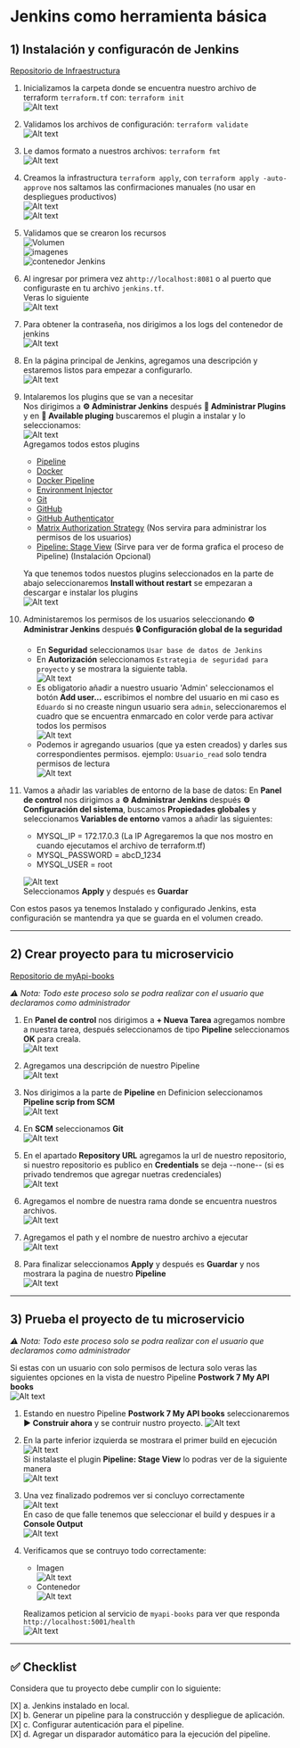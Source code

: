 # Jenkins como herramienta básica

## 1) Instalación y configuracón de Jenkins
[Repositorio de Infraestructura](https://github.com/Eduardoscar/Infraestructura)

1. Inicializamos la carpeta donde se encuentra nuestro archivo de terraform `terraform.tf`  con: `terraform init`   
![Alt text](https://raw.githubusercontent.com/Eduardoscar/HSBC-BEDU/main/Postwork_Sesion_7/assets/terraform_init.png?raw=true)

2. Validamos los archivos de configuración: `terraform validate`  
![Alt text](https://raw.githubusercontent.com/Eduardoscar/HSBC-BEDU/main/Postwork_Sesion_7/assets/terraform_validate.png?raw=true)  

3. Le damos formato a nuestros archivos: `terraform fmt`    
![Alt text](https://raw.githubusercontent.com/Eduardoscar/HSBC-BEDU/main/Postwork_Sesion_7/assets/terraform_fmt.png?raw=true)  

4. Creamos la infrastructura `terraform apply`, con `terraform apply -auto-approve` nos saltamos las confirmaciones manuales (no usar en despliegues productivos)  
![Alt text](https://raw.githubusercontent.com/Eduardoscar/HSBC-BEDU/main/Postwork_Sesion_7/assets/terraform_apply_1.png?raw=true)  
![Alt text](https://raw.githubusercontent.com/Eduardoscar/HSBC-BEDU/main/Postwork_Sesion_7/assets/terraform_apply_2.png?raw=true)  

5. Validamos que se crearon los recursos  
![Volumen](https://raw.githubusercontent.com/Eduardoscar/HSBC-BEDU/main/Postwork_Sesion_7/assets/Volumen_creado.png?raw=true)  
![imagenes](https://raw.githubusercontent.com/Eduardoscar/HSBC-BEDU/main/Postwork_Sesion_7/assets/imagenes_creadas.png?raw=true)  
![contenedor Jenkins](https://raw.githubusercontent.com/Eduardoscar/HSBC-BEDU/main/Postwork_Sesion_7/assets/contenedor_jenkins.png?raw=true)  

6. Al ingresar por primera vez a`http://localhost:8081` o al puerto que configuraste en tu archivo `jenkins.tf`.   
Veras lo siguiente  
![Alt text](https://raw.githubusercontent.com/Eduardoscar/HSBC-BEDU/main/Postwork_Sesion_7/assets/primera_pagina_jenkins.png?raw=true)  

7. Para obtener la contraseña, nos dirigimos a los  logs del contenedor de jenkins   
![Alt text](https://raw.githubusercontent.com/Eduardoscar/HSBC-BEDU/main/Postwork_Sesion_7/assets/logs_jenkins_contraseña.png?raw=true)  

8. En la página principal de Jenkins, agregamos una descripción y estaremos listos para empezar a configurarlo.  
![Alt text](https://raw.githubusercontent.com/Eduardoscar/HSBC-BEDU/main/Postwork_Sesion_7/assets/jenkins_local.png?raw=true)  

9. Intalaremos los plugins que se van a necesitar  
Nos dirigimos a **⚙ Administrar Jenkins** después **🧩 Administrar Plugins** y en **👜 Available pluging** buscaremos el plugin a instalar y lo seleccionamos:  
![Alt text](https://raw.githubusercontent.com/Eduardoscar/HSBC-BEDU/main/Postwork_Sesion_7/assets/buscar_plugins_seleccionar.png?raw=true)   
Agregamos todos estos plugins
   - [Pipeline](https://plugins.jenkins.io/workflow-aggregator/)
   - [Docker](https://plugins.jenkins.io/docker-plugin/)
   - [Docker Pipeline](https://plugins.jenkins.io/docker-workflow/)
   - [Environment Injector](https://plugins.jenkins.io/envinject/)
   - [Git](https://plugins.jenkins.io/git/)
   - [GitHub](https://plugins.jenkins.io/github/)
   - [GitHub Authenticator](https://plugins.jenkins.io/github-oauth/)  
   - [Matrix Authorization Strategy](https://plugins.jenkins.io/matrix-auth/) (Nos servira para administrar los permisos de los usuarios)
   - [Pipeline: Stage View](https://plugins.jenkins.io/pipeline-stage-view/) (Sirve para ver de forma grafica el proceso de Pipeline) (Instalación Opcional)

   Ya que tenemos todos nuestos plugins seleccionados en la parte de abajo seleccionaremos **Install without restart** se empezaran a descargar e instalar los plugins   
   ![Alt text](https://raw.githubusercontent.com/Eduardoscar/HSBC-BEDU/main/Postwork_Sesion_7/assets/Instalando_dependencias_process.png?raw=true)

10. Administaremos los permisos de los usuarios seleccionando **⚙ Administrar Jenkins** después **🔒 Configuración global de la seguridad**
    - En **Seguridad** seleccionamos `Usar base de datos de Jenkins`
    - En **Autorización** seleccionamos `Estrategia de seguridad para proyecto` y se mostrara la siguiente tabla.   
    ![Alt text](https://raw.githubusercontent.com/Eduardoscar/HSBC-BEDU/main/Postwork_Sesion_7/assets/administrador_permisos.png?raw=true)
    - Es obligatorio añadir a nuestro usuario 'Admin' seleccionamos el botón **Add user...** escribimos el nombre del usuario en mi caso es `Eduardo` si no creaste ningun usuario sera `admin`, seleccionaremos el cuadro que se encuentra enmarcado en color verde para activar todos los permisos   
    ![Alt text](https://raw.githubusercontent.com/Eduardoscar/HSBC-BEDU/main/Postwork_Sesion_7/assets/Activar_todos_permisos.png?raw=true)
    - Podemos ir agregando usuarios (que ya esten creados) y darles sus correspondientes permisos.
    ejemplo: `Usuario_read` solo tendra permisos de lectura  
    ![Alt text](https://raw.githubusercontent.com/Eduardoscar/HSBC-BEDU/main/Postwork_Sesion_7/assets/usuario_read.png?raw=true)


1. Vamos a añadir las variables de entorno de la base de datos: En **Panel de control** nos dirigimos a **⚙ Administrar Jenkins** después **⚙ Configuración del sistema**, buscamos **Propiedades globales** y seleccionamos **Variables de entorno** vamos a añadir las siguientes:
    - MYSQL_IP = 172.17.0.3 (La IP Agregaremos la que nos mostro en cuando ejecutamos el archivo de terraform.tf)
    - MYSQL_PASSWORD = abcD_1234
    - MYSQL_USER = root
    
    ![Alt text](https://raw.githubusercontent.com/Eduardoscar/HSBC-BEDU/main/Postwork_Sesion_7/assets/añadir_variables_entorno.png?raw=true)  
    Seleccionamos **Apply** y después es **Guardar** 

Con estos pasos ya tenemos Instalado y configurado Jenkins, esta configuración se mantendra ya que se guarda en el volumen creado.

--- 

## 2) Crear proyecto para tu microservicio
[Repositorio de myApi-books](https://github.com/Eduardoscar/myAPI-books)

*⚠ Nota: Todo este proceso solo se podra realizar con el usuario que declaramos como administrador*

1. En **Panel de control** nos dirigimos a **+ Nueva Tarea** agregamos nombre a nuestra tarea, después seleccionamos de tipo **Pipeline** seleccionamos **OK** para creala.  
![Alt text](https://raw.githubusercontent.com/Eduardoscar/HSBC-BEDU/main/Postwork_Sesion_7/assets/Nombre_pipeline_ok.png?raw=true)   

2. Agregamos una descripción de nuestro Pipeline  
![Alt text](https://raw.githubusercontent.com/Eduardoscar/HSBC-BEDU/main/Postwork_Sesion_7/assets/Agregamos_descripcion.png?raw=true)  

3. Nos dirigimos a la parte de **Pipeline** en Definicion seleccionamos **Pipeline scrip from SCM**  
![Alt text](https://raw.githubusercontent.com/Eduardoscar/HSBC-BEDU/main/Postwork_Sesion_7/assets/Pipeline_SCM.png?raw=true)  

4. En **SCM** seleccionamos **Git**  
![Alt text](https://raw.githubusercontent.com/Eduardoscar/HSBC-BEDU/main/Postwork_Sesion_7/assets/SCM.png?raw=true)  

5. En el apartado **Repository URL** agregamos la url de nuestro repositorio, si nuestro repositorio es publico en **Credentials** se deja --none-- (si es privado tendremos que agregar nuetras credenciales)  
![Alt text](https://raw.githubusercontent.com/Eduardoscar/HSBC-BEDU/main/Postwork_Sesion_7/assets/Url_repositorio.png?raw=true)  

6. Agregamos el nombre de nuestra rama donde se encuentra nuestros archivos.   
![Alt text](https://raw.githubusercontent.com/Eduardoscar/HSBC-BEDU/main/Postwork_Sesion_7/assets/branch_git.png?raw=true)  

7. Agregamos el path y el nombre de nuestro archivo a ejecutar  
![Alt text](https://raw.githubusercontent.com/Eduardoscar/HSBC-BEDU/main/Postwork_Sesion_7/assets/path_archivo_jenkinsfile.png?raw=true)  

8. Para finalizar seleccionamos **Apply** y después es **Guardar** y nos mostrara la pagina de nuestro **Pipeline**  
![Alt text](https://raw.githubusercontent.com/Eduardoscar/HSBC-BEDU/main/Postwork_Sesion_7/assets/Pipeline_Books.png?raw=true)  

--- 

## 3) Prueba el proyecto de tu microservicio
*⚠ Nota: Todo este proceso solo se podra realizar con el usuario que declaramos como administrador*

Si estas con un usuario con solo permisos de lectura solo veras las siguientes opciones en la vista de nuestro Pipeline **Postwork 7 My API books**   
![Alt text](https://raw.githubusercontent.com/Eduardoscar/HSBC-BEDU/main/Postwork_Sesion_7/assets/vista_usuario_read.png?raw=true)

1. Estando en nuestro Pipeline **Postwork 7 My API books** seleccionaremos **▶ Construir ahora** y se contruir nustro proyecto.
![Alt text](https://raw.githubusercontent.com/Eduardoscar/HSBC-BEDU/main/Postwork_Sesion_7/assets/Pipeline_Books.png?raw=true)  

2. En la parte inferior izquierda se mostrara el primer build en ejecución  
![Alt text](https://raw.githubusercontent.com/Eduardoscar/HSBC-BEDU/main/Postwork_Sesion_7/assets/ejecucion_pipeline.png?raw=true)   
Si instalaste el plugin **Pipeline: Stage View** lo podras ver de la siguiente manera  
![Alt text](https://raw.githubusercontent.com/Eduardoscar/HSBC-BEDU/main/Postwork_Sesion_7/assets/Si_stage_view.png?raw=true)  

3. Una vez finalizado podremos ver si concluyo correctamente  
![Alt text](https://raw.githubusercontent.com/Eduardoscar/HSBC-BEDU/main/Postwork_Sesion_7/assets/Construccion_correcta.png?raw=true)  
En caso  de que falle tenemos que seleccionar el build y despues ir a **Console Output**  
![Alt text](https://raw.githubusercontent.com/Eduardoscar/HSBC-BEDU/main/Postwork_Sesion_7/assets/detalle_build.png?raw=true)  

4. Verificamos que se contruyo todo correctamente:
   - Imagen   
   ![Alt text](https://raw.githubusercontent.com/Eduardoscar/HSBC-BEDU/main/Postwork_Sesion_7/assets/books_imagen.png?raw=true)  
   - Contenedor   
   ![Alt text](https://raw.githubusercontent.com/Eduardoscar/HSBC-BEDU/main/Postwork_Sesion_7/assets/books_contenedor.png?raw=true)

   Realizamos peticion al servicio de `myapi-books` para ver que responda `http://localhost:5001/health`  
   ![Alt text](https://raw.githubusercontent.com/Eduardoscar/HSBC-BEDU/main/Postwork_Sesion_7/assets/books_peticion_health.png?raw=true)

---

## ✅ Checklist
Considera que tu proyecto debe cumplir con lo siguiente:

[X] a. Jenkins instalado en local.  
[X] b. Generar un pipeline para la construcción y despliegue de aplicación.  
[X] c. Configurar autenticación para el pipeline.  
[X] d. Agregar un disparador automático para la ejecución del pipeline.
